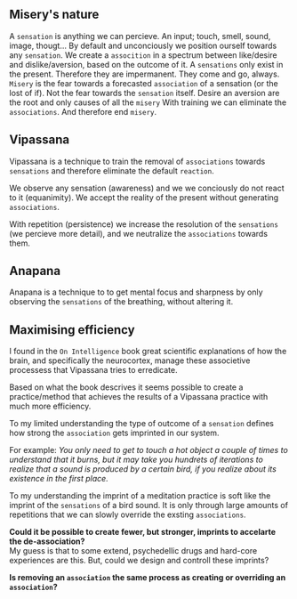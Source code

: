 ## Misery's nature
A `sensation` is anything we can percieve. An input; touch, smell, sound, image, thougt...
By default and unconciously we position ourself towards any `sensation`. We create a `assocition` in a spectrum between like/desire and dislike/aversion, based on the outcome of it.
A `sensations` only exist in the present. Therefore they are impermanent. They come and go, always.
`Misery` is the fear towards a forecasted `association` of a sensation (or the lost of if). Not the fear towards the `sensation` itself.
Desire an aversion are the root and only causes of all the `misery`
With training we can eliminate the `associations`. And therefore end `misery`.

## Vipassana
Vipassana is a technique to train the removal of `associations` towards `sensations` and therefore eliminate the default `reaction`.

We observe any sensation (awareness) and we we conciously do not react to it (equanimity). We accept the reality of the present without generating `associations`.

With repetition (persistence) we increase the resolution of the `sensations` (we percieve more detail), and we neutralize the `associations` towards them.

## Anapana
Anapana is a technique to to get mental focus and sharpness by only observing the `sensations` of the breathing, without altering it.

## Maximising efficiency
I found in the `On Intelligence` book great scientific explanations of how the brain, and specifically the neurocortex, manage these associetive processess that Vipassana tries to erredicate.

Based on what the book descrives it seems possible to create a practice/method that achieves the results of a Vipassana practice with much more efficiency.

To my limited understanding the type of outcome of a `sensation` defines how strong the `association` gets imprinted in our system.

For example:
_You only need to get to touch a hot object a couple of times to understand that it burns, but it may take you hundrets of iterations to realize that a sound is produced by a certain bird, if you realize about its existence in the first place._

To my understanding the imprint of a meditation practice is soft like the imprint of the `sensations` of a bird sound. It is only through large amounts of repetitions that we can slowly override the exsting `associations`.

**Could it be possible to create fewer, but stronger, imprints to accelarte the de-association?**  
My guess is that to some extend, psychedellic drugs and hard-core experiences are this. But, could we design and controll these imprints?

**Is removing an `association` the same process as creating or overriding an `association`?**